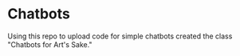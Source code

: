 # Chatbots
Using this repo to upload code for simple chatbots created the class "Chatbots for Art's Sake."
